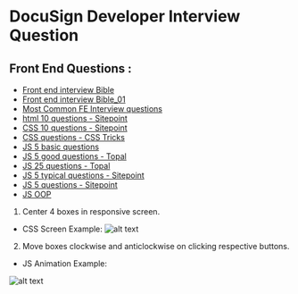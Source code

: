 # DocuSign Developer Interview Question

## Front End Questions :

- [Front end interview Bible](http://www.thatjsdude.com/interview)
- [Front end interview Bible_01](https://github.com/darcyclarke/Front-end-Developer-Interview-Questions)
- [Most Common FE Interview questions](http://www.frontendjournal.com/most-common-technical-interview-question-for-frontend-developers)
- [html 10 questions - Sitepoint](http://www.sitepoint.com/10-typical-html-interview-exercises/)
- [CSS 10 questions - Sitepoint](http://www.sitepoint.com/12-little-known-css-facts/)
- [CSS questions - CSS Tricks](https://css-tricks.com/interview-questions-css/)
- [JS 5 basic questions](https://medium.com/humans-create-software/how-do-you-judge-a-javascript-programmer-by-only-5-questions-f2abdf7dfd4a)
- [JS 5 good questions - Topal](http://www.toptal.com/javascript#hiring-guide)
- [JS 25 questions - Topal](http://www.toptal.com/javascript/interview-questions)
- [JS 5 typical questions - Sitepoint](http://www.sitepoint.com/5-typical-javascript-interview-exercises/ "")
- [JS 5 questions - Sitepoint](http://www.sitepoint.com/5-javascript-interview-exercises/ "")
- [JS OOP](http://blog.kevinchisholm.com/object-oriented-javascript/javascript-interview-questions-object-oriented-javascript/)


1. Center 4 boxes in responsive screen.

- CSS Screen Example: 
![alt text](https://www.docusign.com/sites/default/files/Desktop_interview.png "Example")

2. Move boxes clockwise and anticlockwise on clicking respective buttons. 

- JS Animation Example: 

![alt text](https://www.docusign.com/sites/default/files/Webp.net-gifmaker.gif "Example")



